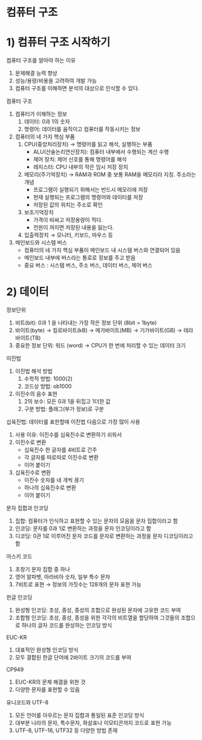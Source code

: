 # 컴퓨터 구조

# 1) 컴퓨터 구조 시작하기

컴퓨터 구조를 알아야 하는 이유

1. 문제해결 능력 향상
2. 성능/용량/비용을 고려하여 개발 가능
3. 컴퓨터 구조를 이해하면 분석의 대상으로 인식할 수 있다.

컴퓨터 구조

1. 컴퓨터가 이해하는 정보
    1. 데이터: 0과 1의 숫자
    2. 명령어: 데이터를 움직이고 컴퓨터를 작동시키는 정보
2. 컴퓨터의 네 가지 핵심 부품
    1. CPU(중앙처리장치) → 명령어를 읽고 해석, 실행하는 부품
        - ALU(산술논리연산장치): 컴퓨터 내부에서 수행되는 계산 수행
        - 제어 장치: 제어 신호를 통해 명령어를 해석
        - 레지스터: CPU 내부의 작은 임시 저장 장치
    2. 메모리(주기억장치) → RAM과 ROM 중 보통 RAM을 메모리라 지칭. 주소라는 개념
        - 프로그램이 실행되기 위해서는 반드시 메모리에 저장
        - 현재 실행되는 프로그램의 명령어와 데이터를 저장
        - 저장된 값의 위치는 주소로 확인
    3. 보조기억장치
        - 가격이 비싸고 저장용량이 적다.
        - 전원이 꺼지면 저장된 내용을 잃는다.
    4. 입출력장치 → 모니터, 키보드, 마우스 등
3. 메인보드와 시스템 버스
    - 컴퓨터의 네 가지 핵심 부품이 메인보드 내 시스템 버스와 연결되어 있음
    - 메인보드 내부에 버스라는 통로로 정보를 주고 받음
    - 중요 버스 : 시스템 버스, 주소 버스, 데이터 버스, 제어 버스

# 2) 데이터

정보단위

1. 비트(bit): 0과 1 을 나타내는 가장 작은 정보 단위 (8bit = 1byte)
2. 바이트(byte) → 킬로바이트(kB) → 메가바이트(MB) → 기가바이트(GB) → 테라바이트(TB)
3. 중요한 정보 단위: 워드 (word) → CPU가 한 번에 처리할 수 있는 데이터 크기

이진법

1. 이진법 해석 방법
    1. 수학적 방법: 1000(2)
    2. 코드상 방법: ob1000
2. 이진수의 음수 표현
    1. 2의 보수: 모든 0과 1을 뒤집고 1더한 값
    2. 구분 방법: 플래그(부가 정보)로 구분

십육진법: 데이터를 표한할때 이진법 다음으로 가장 많이 사용

1. 사용 이유: 이진수를 십육진수로 변환하기 쉬워서
2. 이진수로 변환
    - 십육진수 한 글자를 4비트로 간주
    - 각 글자를 따로따로 이진수로 변환
    - 이어 붙이기
3. 십육진수로 변환
    - 이진수 숫자를 네 개씩 끊기
    - 하나의 십육진수로 변환
    - 이어 붙이기

문자 집합과 인코딩

1. 집합: 컴퓨터가 인식하고 표현할 수 있는 문자의 모음을 문자 집합이라고 함
2. 인코딩: 문자를 0과 1로 변환하는 과정을 문자 인코딩이라고 함
3. 디코딩: 0관 1로 이루어진 문자 코드를 문자로 변환하는 과정을 문자 디코딩이라고 함

아스키 코드

1. 초창기 문자 집합 중 하나
2. 영어 알파벳, 아라비아 숫자, 일부 특수 문자
3. 7비트로 표현 → 정보의 가짓수는 128개의 문자 표현 가능

한글 인코딩

1. 완성형 인코딩: 초성, 중성, 종성의 조합으로 완성된 문자에 고유한 코드 부여
2. 조합형 인코딩: 초성, 중성, 종성을 위한 각각의 비트열을 할당하여 그것들의 조합으로 하나의 글자 코드를 완성하는 인코딩 방식

EUC-KR

1. 대표적인 완성형 인코딩 방식
2. 모두 결합된 한글 단어에 2바이트 크기의 코드를 부여

CP949

1. EUC-KR의 문제 해결을 위한 것
2. 다양한 문자를 표현할 수 있음

유니코드와 UTF-8

1. 모든 언어를 아우르는 문자 집합과 통일된 표준 인코딩 방식
2. 대부분 나라의 문자, 특수문자, 화살표나 이모티콘까지 코드로 표현 가능
3. UTF-8, UTF-16, UTF32 등 다양한 방법 존재